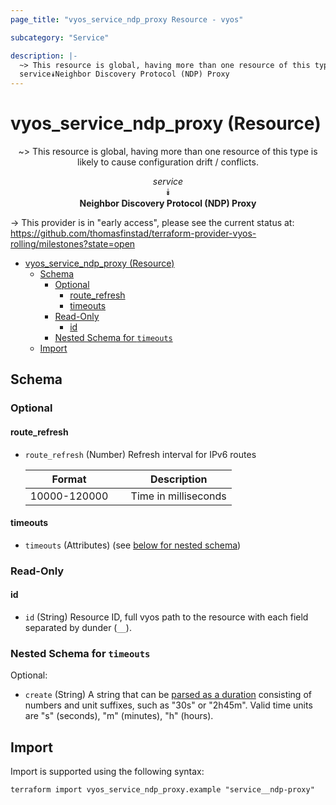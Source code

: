 ```yaml
---
page_title: "vyos_service_ndp_proxy Resource - vyos"

subcategory: "Service"

description: |-
  ~> This resource is global, having more than one resource of this type is likely to cause configuration drift / conflicts.
  service⯯Neighbor Discovery Protocol (NDP) Proxy
---
```


# vyos_service_ndp_proxy (Resource)
<center>

~> This resource is global, having more than one resource of this type is likely to cause configuration drift / conflicts.

*service*  
⯯  
**Neighbor Discovery Protocol (NDP) Proxy**


</center>

-> This provider is in "early access", please see the current status at: https://github.com/thomasfinstad/terraform-provider-vyos-rolling/milestones?state=open

<!--TOC-->

- [vyos_service_ndp_proxy (Resource)](#vyos_service_ndp_proxy-resource)
  - [Schema](#schema)
    - [Optional](#optional)
      - [route_refresh](#route_refresh)
      - [timeouts](#timeouts)
    - [Read-Only](#read-only)
      - [id](#id)
    - [Nested Schema for `timeouts`](#nested-schema-for-timeouts)
  - [Import](#import)

<!--TOC-->

<!-- schema generated by tfplugindocs -->
## Schema

### Optional

#### route_refresh
- `route_refresh` (Number) Refresh interval for IPv6 routes

    |  Format        &emsp;|  Description           |
    |----------------|------------------------|
    |  10000-120000  &emsp;|  Time in milliseconds  |
#### timeouts
- `timeouts` (Attributes) (see [below for nested schema](#nestedatt--timeouts))

### Read-Only

#### id
- `id` (String) Resource ID, full vyos path to the resource with each field separated by dunder (`__`).

<a id="nestedatt--timeouts"></a>
### Nested Schema for `timeouts`

Optional:

- `create` (String) A string that can be [parsed as a duration](https://pkg.go.dev/time#ParseDuration) consisting of numbers and unit suffixes, such as &#34;30s&#34; or &#34;2h45m&#34;. Valid time units are &#34;s&#34; (seconds), &#34;m&#34; (minutes), &#34;h&#34; (hours).

## Import

Import is supported using the following syntax:

```shell
terraform import vyos_service_ndp_proxy.example "service__ndp-proxy"
```
